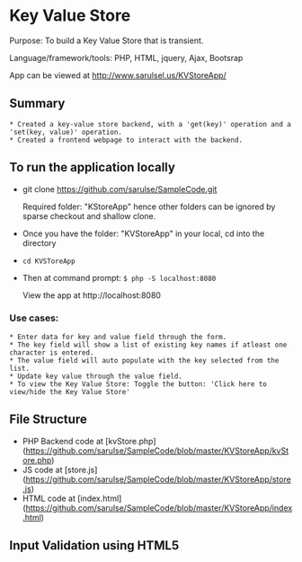 # Key Value Store
Purpose: To build a Key Value Store that is transient.

Language/framework/tools: PHP, HTML, jquery, Ajax, Bootsrap

App can be viewed at http://www.sarulsel.us/KVStoreApp/



## Summary
    * Created a key-value store backend, with a 'get(key)' operation and a 'set(key, value)' operation.
    * Created a frontend webpage to interact with the backend.
    

## To run the application locally
*   git clone https://github.com/sarulse/SampleCode.git

    Required folder: "KStoreApp" hence other folders can be ignored by sparse checkout and shallow clone.
*   Once you have the folder: "KVStoreApp" in your local, cd into the directory
*    `cd KVSToreApp`
*   Then at command prompt: `$ php -S localhost:8080`

    View the app at http://localhost:8080 

    
### Use cases:
    * Enter data for key and value field through the form.
    * The key field will show a list of existing key names if atleast one character is entered.
    * The value field will auto populate with the key selected from the list.
    * Update key value through the value field.
    * To view the Key Value Store: Toggle the button: 'Click here to view/hide the Key Value Store'
    

## File Structure

* PHP Backend code at [kvStore.php] (https://github.com/sarulse/SampleCode/blob/master/KVStoreApp/kvStore.php)
* JS code at [store.js] (https://github.com/sarulse/SampleCode/blob/master/KVStoreApp/store.js)
* HTML code at [index.html] (https://github.com/sarulse/SampleCode/blob/master/KVStoreApp/index.html)


## Input Validation using HTML5


